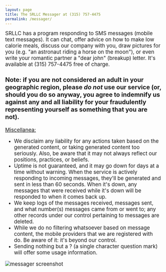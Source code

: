 ```yaml
---
layout: page
title: The SRLLC Messager at (315) 757-4475
permalink: /messager/
---
```


<big>SRLLC has a program responding to SMS messages (mobile text messages). It can chat, offer advice on how to make low calorie meals, discuss our company with you, draw pictures for you (e.g. "an astronaut riding a horse on the moon"), or even write your romantic partner a "dear john" (breakup) letter. It's available at (315) 757-4475 free of charge.

<p><h3>Note: if you are not considered an adult in your geographic region, please <i>do not</i> use our service (or, should you do so anyway, you agree to indemnify us against any and all liability for your fraudulently representing yourself as something that you are not).</h3></p>


<u>Miscellanea:</u>
- We disclaim any liability for any actions taken based on the generated content, or taking generated content too seriously. Also, be aware that it may not always reflect our positions, practices, or beliefs.
- Uptime is not guaranteed, and it may go down for days at a time without warning. When the service is actively responding to incoming messages, they'll be generated and sent in less than 60 seconds. When it's down, any messages that were received while it's down will be responded to when it comes back up.
- We keep logs of the messages received, messages sent, and what number(s) messages came from or went to; any other records under our control pertaining to messages are deleted.
- While we do no filtering whatsoever based on message content, the mobile providers that we are registered with do. Be aware of it: it's beyond our control.
- Sending nothing but a ? (a single character question mark) will offer some usage information.

<section><div class="image"><img src="{{site.baseurl}}/images/screenshot-messager.png" alt="messager screenshot" class="editable"/></div></section>
